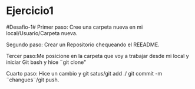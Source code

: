 # Ejercicio1

#Desafio-1#
Primer paso: Cree una carpeta nueva en mi local/Usuario/Carpeta nueva.

Segundo paso: Crear un Repositorio chequeando el REEADME.

Tercer paso:Me posicione en la carpeta que voy a trabajar desde mi local y iniciar Git bash y hice ¨git clone"

Cuarto paso: Hice un cambio y git satus/git add ./ git commit -m ¨changues¨/git push.